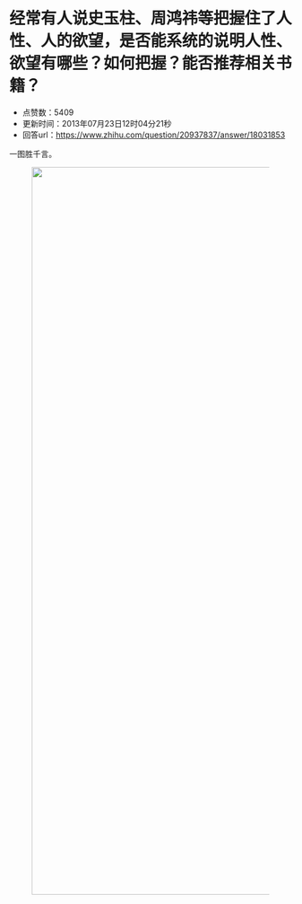 # 经常有人说史玉柱、周鸿祎等把握住了人性、人的欲望，是否能系统的说明人性、欲望有哪些？如何把握？能否推荐相关书籍？
- 点赞数：5409
- 更新时间：2013年07月23日12时04分21秒
- 回答url：https://www.zhihu.com/question/20937837/answer/18031853
<body>
 <p data-pid="6vVMGZDM">一图胜千言。</p>
 <figure>
  <img src="https://pica.zhimg.com/50/40784769e821ce0f3123d945081668ed_720w.jpg?source=1940ef5c" data-rawwidth="1297" data-rawheight="1109" data-original-token="40784769e821ce0f3123d945081668ed" class="origin_image zh-lightbox-thumb" width="1297" data-original="https://pic1.zhimg.com/40784769e821ce0f3123d945081668ed_r.jpg?source=1940ef5c">
 </figure>
</body>